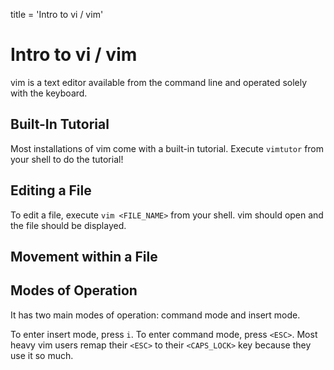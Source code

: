 title = 'Intro to vi / vim'

# Intro to vi / vim

vim is a text editor available from the command line and operated solely with the keyboard.

## Built-In Tutorial

Most installations of vim come with a built-in tutorial.  Execute `vimtutor` from your shell to do the tutorial!

## Editing a File

To edit a file, execute `vim <FILE_NAME>` from your shell.  vim should open and the file should be displayed.

## Movement within a File

## Modes of Operation

It has two main modes of operation: command mode and insert mode.

To enter insert mode, press `i`.  To enter command mode, press `<ESC>`.  Most heavy vim users remap their `<ESC>` to their `<CAPS_LOCK>` key because they use it so much.

